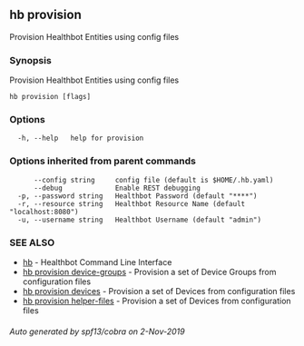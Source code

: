 ## hb provision

Provision Healthbot Entities using config files

### Synopsis

Provision Healthbot Entities using config files

```
hb provision [flags]
```

### Options

```
  -h, --help   help for provision
```

### Options inherited from parent commands

```
      --config string     config file (default is $HOME/.hb.yaml)
      --debug             Enable REST debugging
  -p, --password string   Healthbot Password (default "****")
  -r, --resource string   Healthbot Resource Name (default "localhost:8080")
  -u, --username string   Healthbot Username (default "admin")
```

### SEE ALSO

* [hb](hb.md)	 - Healthbot Command Line Interface
* [hb provision device-groups](hb_provision_device-groups.md)	 - Provision a set of Device Groups from configuration files
* [hb provision devices](hb_provision_devices.md)	 - Provision a set of Devices from configuration files
* [hb provision helper-files](hb_provision_helper-files.md)	 - Provision a set of Devices from configuration files

###### Auto generated by spf13/cobra on 2-Nov-2019
